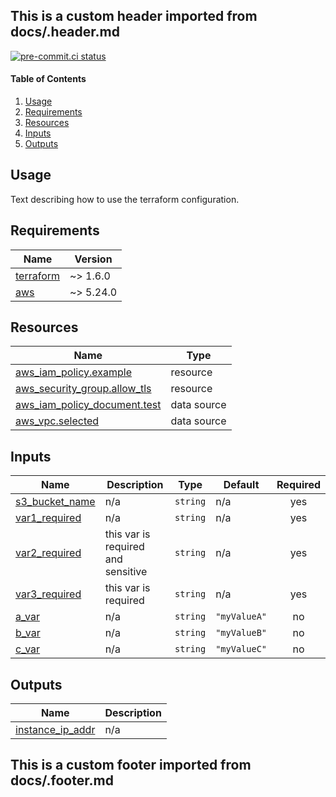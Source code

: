 <!-- BEGIN_TF_DOCS -->
## This is a custom header imported from docs/.header.md

[![pre-commit.ci status](https://results.pre-commit.ci/badge/github/tbriot/terraform-test-workflow/main.svg)](https://results.pre-commit.ci/latest/github/tbriot/terraform-test-workflow/main)

#### Table of Contents
1. [Usage](#usage)
2. [Requirements](#requirements)
3. [Resources](#resources)
4. [Inputs](#inputs)
5. [Outputs](#outputs)

## Usage

Text describing how to use the terraform configuration.

## Requirements

| Name | Version |
|------|---------|
| <a name="requirement_terraform"></a> [terraform](#requirement\_terraform) | ~> 1.6.0 |
| <a name="requirement_aws"></a> [aws](#requirement\_aws) | ~> 5.24.0 |

## Resources

| Name | Type |
|------|------|
| [aws_iam_policy.example](https://registry.terraform.io/providers/hashicorp/aws/latest/docs/resources/iam_policy) | resource |
| [aws_security_group.allow_tls](https://registry.terraform.io/providers/hashicorp/aws/latest/docs/resources/security_group) | resource |
| [aws_iam_policy_document.test](https://registry.terraform.io/providers/hashicorp/aws/latest/docs/data-sources/iam_policy_document) | data source |
| [aws_vpc.selected](https://registry.terraform.io/providers/hashicorp/aws/latest/docs/data-sources/vpc) | data source |

## Inputs

| Name | Description | Type | Default | Required |
|------|-------------|------|---------|:--------:|
| <a name="input_s3_bucket_name"></a> [s3\_bucket\_name](#input\_s3\_bucket\_name) | n/a | `string` | n/a | yes |
| <a name="input_var1_required"></a> [var1\_required](#input\_var1\_required) | n/a | `string` | n/a | yes |
| <a name="input_var2_required"></a> [var2\_required](#input\_var2\_required) | this var is required and sensitive | `string` | n/a | yes |
| <a name="input_var3_required"></a> [var3\_required](#input\_var3\_required) | this var is required | `string` | n/a | yes |
| <a name="input_a_var"></a> [a\_var](#input\_a\_var) | n/a | `string` | `"myValueA"` | no |
| <a name="input_b_var"></a> [b\_var](#input\_b\_var) | n/a | `string` | `"myValueB"` | no |
| <a name="input_c_var"></a> [c\_var](#input\_c\_var) | n/a | `string` | `"myValueC"` | no |

## Outputs

| Name | Description |
|------|-------------|
| <a name="output_instance_ip_addr"></a> [instance\_ip\_addr](#output\_instance\_ip\_addr) | n/a |

## This is a custom footer imported from docs/.footer.md
<!-- END_TF_DOCS -->

